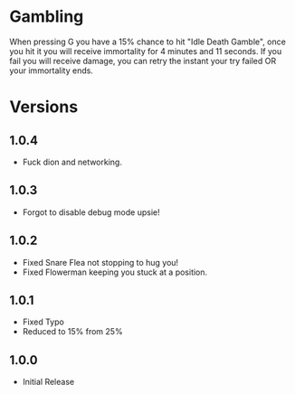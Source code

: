 # Gambling
When pressing G you have a 15% chance to hit "Idle Death Gamble", once you hit it you will receive immortality for 4 minutes and 11 seconds.
If you fail you will receive damage, you can retry the instant your try failed OR your immortality ends.

# Versions

## 1.0.4
* Fuck dion and networking.

## 1.0.3
* Forgot to disable debug mode upsie!

## 1.0.2
* Fixed Snare Flea not stopping to hug you!
* Fixed Flowerman keeping you stuck at a position.

## 1.0.1
* Fixed Typo
* Reduced to 15% from 25%

## 1.0.0
* Initial Release